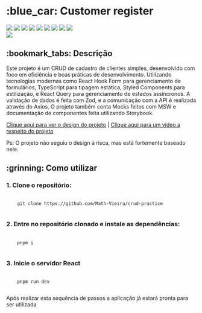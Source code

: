 <h1>:blue_car: Customer register</h1>

<div style="display: inline_block">
  <img src="https://img.shields.io/badge/TypeScript-brightgreen"/>
  <img src="https://img.shields.io/badge/ReactJs-brightgreen"/>
  <img src="https://img.shields.io/badge/Styled Components-brightgreen"/>
  <img src="https://img.shields.io/badge/React hook form-brightgreen"/>
  <img src="https://img.shields.io/badge/Zod-brightgreen"/>
  <img src="https://img.shields.io/badge/React query-brightgreen"/>
  <img src="https://img.shields.io/badge/React router-brightgreen"/>
  <img src="https://img.shields.io/badge/MSW-brightgreen"/>
  <img src="https://img.shields.io/badge/Storybook-brightgreen"/>
</div>

<img src ="https://portfolio-images-mv.s3.amazonaws.com/image.png" />

<h2>:bookmark_tabs: Descrição</h2>
<p>Este projeto é um CRUD de cadastro de clientes simples, desenvolvido com foco em eficiência e boas práticas de desenvolvimento. Utilizando tecnologias modernas como React Hook Form para gerenciamento de formulários, TypeScript para tipagem estática, Styled Components para estilização, e React Query para gerenciamento de estados assíncronos. A validação de dados é feita com Zod, e a comunicação com a API é realizada através do Axios. O projeto também conta Mocks feitos com MSW e documentação de componentes feita utilizando Storybook.</p>

<a href="https://www.figma.com/design/lUObiaX9k8GA1VfVre6Cml/customer-register?node-id=1-11&t=Rq6ZLxnhqdookpiE-1">Clique aqui para ver o design do projeto</a> |
<a href="https://www.youtube.com/watch?v=ZRoLouEZtvM&ab_channel=MatheusVieira">Clique aqui para um vídeo a respeito do projeto</a>
<p>Ps: O projeto não seguiu o design à risca, mas está fortemente baseado nele.</p>

<h2>:grinning: Como utilizar</h2>

<h3>1. Clone o repositório:</h3>
<pre>
  <code>
    git clone https://github.com/Math-Vieira/crud-practice
  </code>
</pre>

<h3>2. Entre no repositório clonado e instale as dependências:</h3>
<pre>
  <code>
    pnpm i
  </code>
</pre>

<h3>3. Inicie o servidor React</h3>
<pre>
  <code>
    pnpm run dev
  </code>
</pre>

<p>Após realizar esta sequência de passos a aplicação já estará pronta para ser utilizada </p>
